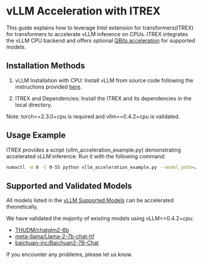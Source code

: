 # vLLM Acceleration with ITREX

This guide explains how to leverage Intel extension for transformers(ITREX) for transformers to accelerate vLLM inference on CPUs. ITREX integrates the vLLM CPU backend and offers optional [QBits acceleration](../../docs/qbits.md) for supported models.

## Installation Methods

1. vLLM Installation with CPU: Install vLLM from source code following the instructions provided [here](https://docs.vllm.ai/en/latest/getting_started/cpu-installation.html).

2. ITREX and Dependencies: Install the ITREX and its dependencies in the local directory.

Note: torch==2.3.0+cpu is required and vllm==0.4.2+cpu is validated.

## Usage Example

ITREX provides a script (vllm_acceleration_example.py) demonstrating accelerated vLLM inference. Run it with the following command:
```bash
numactl -m 0 -C 0-55 python vllm_acceleration_example.py --model_path=/home/model/chatglm2-6b --prompt=你好
```

## Supported and Validated Models
All models listed in the [vLLM Supported Models](https://docs.vllm.ai/en/latest/models/supported_models.html) can be accelerated theoretically.

We have validated the majority of existing models using vLLM==0.4.2+cpu:
* [THUDM/chatglm2-6b](https://hf-mirror.com/THUDM/chatglm2-6b)
* [meta-llama/Llama-2-7b-chat-hf](https://hf-mirror.com/meta-llama/Llama-2-7b-chat-hf)
* [baichuan-inc/Baichuan2-7B-Chat](https://hf-mirror.com/baichuan-inc/Baichuan2-7B-Chat)

If you encounter any problems, please let us know.
